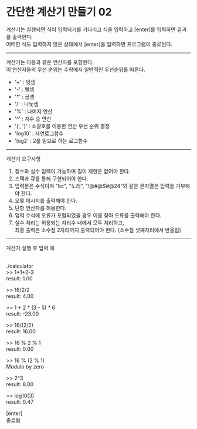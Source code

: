 # 간단한 계산기 만들기 02

계산기는 실행되면 식이 입력되기를 기다리고 식을 입력하고 [enter]를 입력하면 결과를 출력한다.  
어떠한 식도 입력하지 않은 상태에서 [enter]를 입력하면 프로그램이 종료된다.

---

계산기는 다음과 같은 연산자를 포함한다.  
이 연산자들의 우선 순위는 수학에서 일반적인 우선순위를 따른다.
* '+' : 덧셈
* '-' : 뺄셈
* '*' : 곱셈
* '/' : 나눗셈
* '%' : 나머지 연산
* '^' : 지수 승 연산
* '(', ')' : 소괄호를 이용한 연산 우선 순위 결정
* 'log10' : 자연로그함수
* 'log2' : 2를 밑으로 하는 로그함수
  
---

계산기 요구사항
1. 정수와 실수 입력이 가능하며 길이 제한은 없어야 한다.
2. 스택과 큐를 통해 구현되어야 한다.
3. 입력문은 수식이며 "bc", "노래", "!@#@$#@24"와 같은 문자열은 입력을 거부해야 한다.
4. 오류 메시지를 출력해야 한다.
5. 단항 연산자를 허용한다.
6. 입력 수식에 오류가 포함되었을 경우 이를 찾아 오류를 출력해야 한다.
7. 실수 처리는 허용되는 자리수 내에서 모두 처리하고,  
   최종 출력은 소수점 2자리까지 출력되어야 한다. (소수점 셋째자리에서 반올림)

---

계산기 실행 후 입력 예<br><br>

./calculator  
\>> 1+1+2-3  
result: 1.00

\>> 16/2/2  
result: 4.00

\>> 1 + 2 * (3 - 5) * 6  
result: -23.00

\>> 16/(2/2)  
result: 16.00

\>> 16 % 2 % 1  
result: 0.00

\>> 16 % (2 % 1)  
Modulo by zero

\>> 2^3  
result: 8.00

\>> log10(3)  
result: 0.47

[enter]  
종료됨

